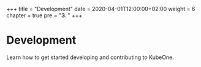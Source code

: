 +++
title = "Development"
date = 2020-04-01T12:00:00+02:00
weight = 6
chapter = true
pre = "<b>3. </b>"
+++

# Development

Learn how to get started developing and contributing to KubeOne.
